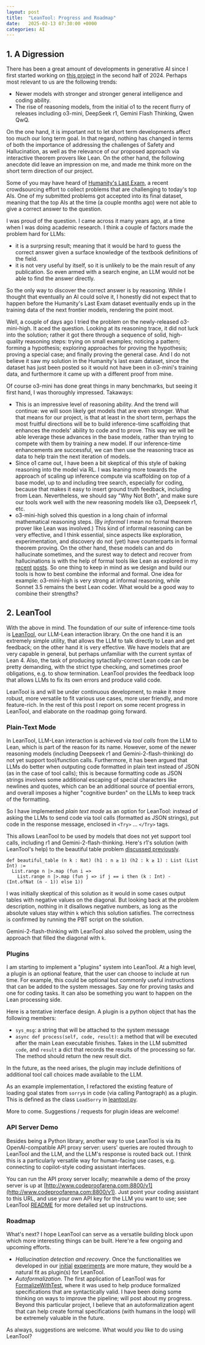 ```yaml
---
layout: post
title:  "LeanTool: Progress and Roadmap"
date:   2025-02-13 07:30:00 +0000
categories: AI
---
```


## 1. A Digression

There has been a great amount of developments in generative AI since I first started working on [this project](https://gasstationmanager.github.io/ai/2024/11/04/a-proposal.html) 
in the second half of 2024. Perhaps most relevant to us are the following trends:
- Newer models  with  stronger and stronger general intelligence and coding ability.
- The rise of reasoning models, from the initial o1 to the recent flurry of releases 
including o3-mini, DeepSeek r1, Gemini Flash Thinking, Qwen QwQ.

On the one hand, it is important not to let short term developments affect too much our long term goal.
In that regard, nothing has  changed in terms of both the importance of addressing the challenges of 
Safety and Hallucination, 
as well as the relevance of our proposed approach via interactive theorem provers like Lean.
On the other hand, the following anecdote did leave an impression on me, and made me think more
on the short term direction of our project.

Some of you may have heard of [Humanity's Last Exam](https://lastexam.ai/),
a recent crowdsourcing effort to collect problems that are challenging to today's top AIs.
One of my submitted problems got accepted into its final dataset, 
meaning that the top AIs at the time (a couple months ago) were not able to give a correct answer to the question.

I was proud of the question. I came across it many years ago, at a time  when I was 
doing academic research. I think a couple of factors made the problem hard for LLMs:
- it is a surprsing result; meaning that it would be hard to guess the correct answer given a surface knowledge of the textbook definitions of the  field.
- it is not very useful by itself, so it is unlikely to be the main result of any publication. So even armed with a search engine, an LLM would not be able to find the answer directly.

So the only way to discover the correct answer is by reasoning. While I thought that eventually
an AI could solve it, I honestly did not expect that to happen before the Humanity's Last Exam dataset eventually ends up in the training data of the next frontier models, rendering the point moot.

Well, a couple of days ago I tried the problem on the newly-released o3-mini-high.
It aced the question.
Looking at its reasoning trace, it did not luck into the solution; rather it got there
through a sequence of solid, high-quality reasoning steps:
trying on small examples; noticing a pattern; forming a hypothesis; 
exploring approaches for proving the hypothesis; proving a special case; and finally proving the general case.
And I do not believe it saw my solution in the Humanity's last exam dataset, since the dataset has just been posted so it would not have been in o3-mini's training data, and furthermore it came up with a different proof from mine.

Of course o3-mini has done great things in many benchmarks, but seeing it first  hand, I was thoroughly impressed. Takaways:
- This is an impressive level of reasoning ability. And the trend will continue:
we will soon likely get models that are even stronger.
What that means for our project, is that at least in the short term, perhaps the most fruitful directions will be to build inference-time 
scaffolding that enhances the models' ability to code and to prove. 
This way we will be able leverage these advances in the base models, rather than trying to 
compete with them by training a new model.
If our inference-time enhancements are successful, we can then
use the reasoning trace as data to help train the next iteration of models.
- Since o1 came out, I have been a bit skeptical of this style of baking reasoning into the model via RL. I was leaning more towards the approach of scaling up inference compute via scaffolding on top of a base model, up to and including tree search, especially for coding, because that makes it easy 
to insert ground truth feedback, including from Lean. 
Nevertheless, we should say "Why Not Both", and make sure our tools work well with the new reasoning models like o3, Deepseek r1, etc.
- o3-mini-high solved this question in a long chain of informal mathematical reasoning steps. (By *informal* I mean no formal theorem prover like Lean was involved.)
This kind of informal reasoning can be very effective,
and I think essential, since aspects like exploration, experimentation, and discovery
do not (yet) have counterparts in formal theorem proving.
On the other hand, these models can and do hallucinate sometimes, and the surest way
to detect and recover from hallucinations is with the help of formal tools like Lean
as explored in my [recent](https://gasstationmanager.github.io/ai/2025/01/22/hallucination.html)  [posts](https://gasstationmanager.github.io/ai/2025/02/05/hallucination-followup.html).
So one thing to keep in mind as we design and  build our tools is how to best combine the informal and formal.  One idea for example: o3-mini-high is very strong at informal reasoning, while Sonnet 3.5 remains the best Lean coder. What would be a good way to combine their strengths?


## 2. LeanTool

With the above in mind. The foundation of our suite of inference-time tools
is [LeanTool](https://github.com/GasStationManager/LeanTool), our LLM-Lean interaction library.
On the one hand it is an extremely simple utility, that allows the LLM to talk directly to Lean and get feedback; 
on the other hand it is very effective. We have models that are very capable in general, but perhaps unfamiliar with the current syntax of Lean 4. 
Also, the task of producing sytactially-correct Lean code can be pretty demanding, 
with the strict type checking, and sometimes proof obligations, e.g. to show termination.
LeanTool provides the feedback loop that allows LLMs to fix its own errors and produce valid code.

LeanTool is and will be under continuous development, to make it more robust, more versatile to fit various use cases, more user friendly, and more feature-rich. In the rest of this post I report on some recent progress in LeanTool, and elaborate on the roadmap going forward. 

### Plain-Text Mode

In LeanTool, LLM-Lean interaction is achieved via *tool calls* from the LLM to Lean, which is part of the reason for its name.
However,
some of the newer reasoning models (including Deepseek r1 and Gemini-2-flash-thinking)
do not yet support tool/function calls.
Furthermore, it has been argued that LLMs do better when outputing code formatted in plain text instead of JSON (as in the case of tool calls); 
this  is because formatting code as JSON  strings involves some additional escaping of special
characters like newlines and  quotes, which can be an additional source of poential errors, and overall imposes a higher "cognitive burden" on the LLMs to keep track of the formatting.

So I have implemented *plain text mode* as an option for LeanTool: 
instead of asking the LLMs to send code via tool calls (formatted as JSON strings), put code in the response message, enclosed in `<Try>` ... `</Try>` tags.

This allows LeanTool to be used by models that does not yet support tool calls,
including r1 and Gemini-2-flash-thinking.
Here's r1's solution (with LeanTool's help) to the beautiful table problem [discussed previously](https://gasstationmanager.github.io/ai/2025/02/05/hallucination-followup.html).

```
def beautiful_table (n k : Nat) (h1 : n ≥ 1) (h2 : k ≥ 1) : List (List Int) :=
  List.range n |>.map (fun i =>
    List.range n |>.map (fun j => if j == i then (k : Int) - (Int.ofNat (n - 1)) else 1))
```
I was initially skeptical of this solution as it would in some cases output tables with negative values on the diagonal. But looking back at the problem description,
nothing in it disallows negative numbers, as long as the absolute values stay within `k`
which this solution satisfies. The correctness is confirmed by running the PBT script on the solution.

Gemini-2-flash-thinking with LeanTool also solved the problem, using the approach that filled the diagonal with `k`.

### Plugins

I am starting to implement a "plugins" system into LeanTool.
At a high level, a plugin is an optional feature, that the user can choose to include
at run time.
For example, this could be optional but commonly useful instructions that 
can  be added to the system messages. Say one for proving tasks and one for coding tasks.
It can also be something you want to happen on the Lean  processing side.

Here is a  tentative interface design. A plugin is a python object that has the following members:
- `sys_msg`: a string that will be attached to the system message
- `async def process(self, code, result)`: a method that will be executed after the main Lean executable finishes. Takes in the LLM submitted `code`, and `result` a dict that records the results of the processing so far. The method should return the new result dict.

In the future, as the need arises, the plugin may include definitions of additional tool call choices made available to the LLM.

As an example implementation, I refactored the existing feature of  
loading goal states from `sorry`s in code (via calling Pantograph)
as a plugin.
This is defined as the class `LoadSorry` in
[leantool.py](https://github.com/GasStationManager/LeanTool/blob/main/leantool.py).

More to come. Suggestions / requests for plugin ideas are welcome!


### API Server Demo

Besides being a Python library, another way to use LeanTool is via its OpenAI-compatible
API proxy server: users' queries are routed through to LeanTool and the LLM, and the LLM's response is routed back out. I think this is a particularly versatile way for human-facing use cases, e.g. connecting to copilot-style coding assistant interfaces.

You can run the API proxy server locally; meanwhile a demo of the proxy server is up 
at [http://www.codeproofarena.com:8800/v1](http://www.codeproofarena.com:8800/v1). 
Just point your coding assistant to this URL, and use your own API key for the LLM you want to use; 
see LeanTool [README](https://github.com/GasStationManager/LeanTool) for more detailed set up instructions.

### Roadmap

What's next?
I hope LeanTool can serve as a versatile building block
upon which more interesting things can be built. Here're a few ongoing and upcoming efforts.

- *Hallucination detection and recovery*. Once the functionalities we developed in our [initial](https://gasstationmanager.github.io/ai/2025/01/22/hallucination.html)
[experiments](https://gasstationmanager.github.io/ai/2025/02/05/hallucination-followup.html) are more mature, they would be a natural fit as plugin(s) for LeanTool.
- *Autoformalization*. The first application of LeanTool was for [FormalizeWithTest](https://github.com/GasStationManager/FormalizeWithTest), where it was used to help produce formalized specifications that are syntactically valid. 
I have been doing some thinking on ways to improve the pipeline; will post about my progress.
Beyond this particular project, I believe that an autoformalization  agent that can  help create formal specifications (with humans in the loop) will be extremely valuable in the future.

As always, suggestions are welcome. What would *you* like to do using LeanTool?
